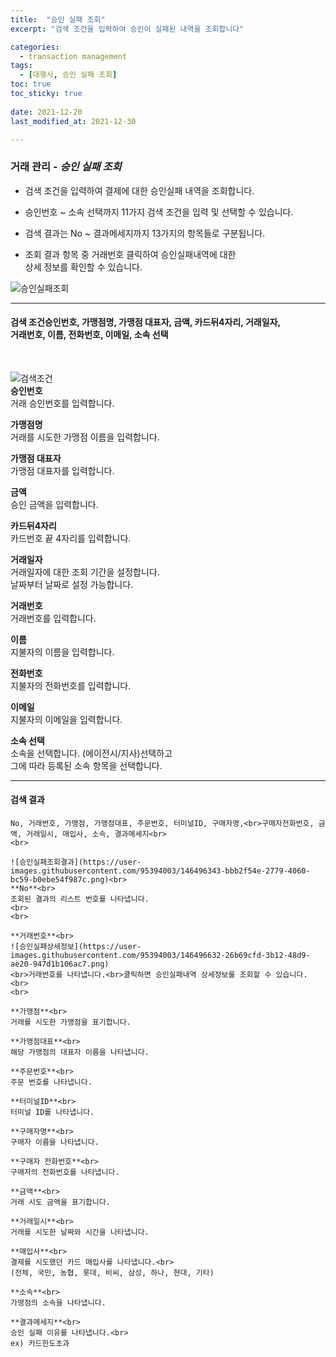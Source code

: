 ```yaml
---
title:  "승인 실패 조회"
excerpt: "검색 조건을 입력하여 승인이 실패된 내역을 조회합니다"

categories:
  - transaction management
tags:
  - [대행사, 승인 실패 조회]
toc: true
toc_sticky: true
 
date: 2021-12-20
last_modified_at: 2021-12-30

---
```

### 거래 관리 - *승인 실패 조회*
- 검색 조건을 입력하여 결제에 대한 승인실패 내역을 조회합니다.

- 승인번호 ~ 소속 선택까지 11가지 검색 조건을 입력 및 선택할 수 있습니다.

- 검색 결과는 No ~ 결과메세지까지 13가지의 항목들로 구분됩니다.

- 조회 결과 항목 중 거래번호 클릭하여 승인실패내역에 대한<br>상세 정보를 확인할 수 있습니다.

![승인실패조회](https://user-images.githubusercontent.com/95394003/146492884-fc254e4a-e421-4d10-b924-ee85f35bd18b.jpeg)
<br>

---

#### 검색 조건승인번호, 가맹점명, 가맹점 대표자, 금액, 카드뒤4자리, 거래일자,<br>거래번호, 이름, 전화번호, 이메일, 소속 선택<br>
<br>

![검색조건](https://user-images.githubusercontent.com/95394003/146493012-fa410361-9c6c-4781-b1e9-c5b9a31eb1d0.jpeg)<br>
**승인번호**<br>
거래 승인번호를 입력합니다.

**가맹점명**<br>
거래를 시도한 가맹점 이름을 입력합니다.

**가맹점 대표자**<br>
가맹점 대표자를 입력합니다.

**금액**<br>
승인 금액을 입력합니다.

**카드뒤4자리**<br>
카드번호 끝 4자리를 입력합니다.

**거래일자**<br>
거래일자에 대한 조회 기간을 설정합니다.<br>날짜부터 날짜로 설정 가능합니다.

**거래번호**<br>
거래번호를 입력합니다.

**이름**<br>
지불자의 이름을 입력합니다.

**전화번호**<br>
지불자의 전화번호를 입력합니다.

**이메일**<br>
지불자의 이메일을 입력합니다.

**소속 선택**<br>
소속을 선택합니다. (에이전시/지사)선택하고<br>그에 따라 등록된 소속 항목을 선택합니다.
<br>

---

#### 검색 결과
```
No, 거래번호, 가맹점, 가맹점대표, 주문번호, 터미널ID, 구매자명,<br>구매자전화번호, 금액, 거래일시, 매입사, 소속, 결과메세지<br>
<br>

![승인실패조회결과](https://user-images.githubusercontent.com/95394003/146496343-bbb2f54e-2779-4060-bc59-b0ebe54f987c.png)<br>
**No**<br>
조회된 결과의 리스트 번호를 나타냅니다.
<br>
<br>

**거래번호**<br>
![승인실패상세정보](https://user-images.githubusercontent.com/95394003/146496632-26b69cfd-3b12-48d9-ae20-947d1b106ac7.png)
<br>거래번호를 나타냅니다.<br>클릭하면 승인실패내역 상세정보를 조회할 수 있습니다.<br>
<br>

**가맹점**<br>
거래를 시도한 가맹점을 표기합니다.

**가맹점대표**<br>
해당 가맹점의 대표자 이름을 나타냅니다.

**주문번호**<br>
주문 번호를 나타냅니다.

**터미널ID**<br>
터미널 ID를 나타냅니다.

**구매자명**<br>
구매자 이름을 나타냅니다.

**구매자 전화번호**<br>
구매자의 전화번호를 나타냅니다.

**금액**<br>
거래 시도 금액을 표기합니다.

**거래일시**<br>
거래를 시도한 날짜와 시간을 나타냅니다.

**매입사**<br>
결제를 시도했던 카드 매입사를 나타냅니다.<br>
(전체, 국민, 농협, 롯데, 비씨, 삼성, 하나, 현대, 기타)

**소속**<br>
가맹점의 소속을 나타냅니다.

**결과메세지**<br>
승인 실패 이유를 나타냅니다.<br>
ex) 카드한도초과




